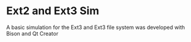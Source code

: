 # Ext2 and Ext3 Sim
A basic simulation for the Ext3 and Ext3 file system
was developed with Bison and Qt Creator

